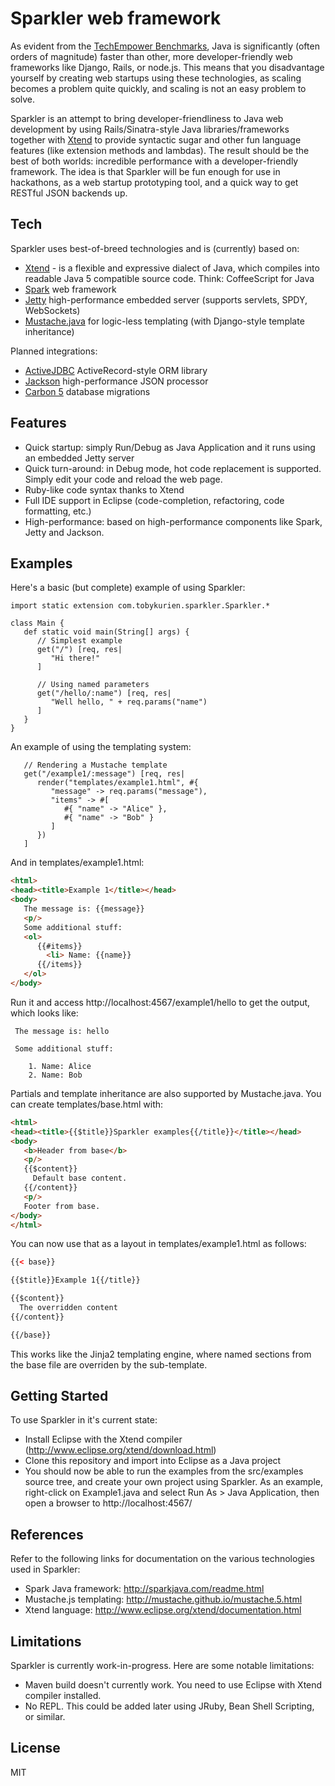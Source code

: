 Sparkler web framework
======================

As evident from the [TechEmpower Benchmarks], Java is significantly (often orders of magnitude) 
faster than other, more developer-friendly web frameworks like Django, Rails, or node.js. 
This means that you disadvantage yourself by creating web startups using these technologies, 
as scaling becomes a problem quite quickly, and scaling is not an easy problem to solve.

Sparkler is an attempt to bring developer-friendliness to Java web development by 
using Rails/Sinatra-style Java libraries/frameworks together with [Xtend] to provide 
syntactic sugar and other fun language features (like extension methods and lambdas). 
The result should be the best of both worlds: incredible performance with a 
developer-friendly framework. The idea is that Sparkler will be fun enough for use in 
hackathons, as a web startup prototyping tool, and a quick way to get RESTful JSON 
backends up.

Tech
-----------

Sparkler uses best-of-breed technologies and is (currently) based on:

* [Xtend] - is a flexible and expressive dialect of Java, which compiles into readable Java 5 compatible source code. Think: CoffeeScript for Java
* [Spark] web framework
* [Jetty] high-performance embedded server (supports servlets, SPDY, WebSockets)
* [Mustache.java] for logic-less templating (with Django-style template inheritance)

Planned integrations:
* [ActiveJDBC] ActiveRecord-style ORM library
* [Jackson] high-performance JSON processor
* [Carbon 5] database migrations

Features
------------

* Quick startup: simply Run/Debug as Java Application and it runs using an embedded Jetty server
* Quick turn-around: in Debug mode, hot code replacement is supported. Simply edit your code and reload the web page.
* Ruby-like code syntax thanks to Xtend
* Full IDE support in Eclipse (code-completion, refactoring, code formatting, etc.)
* High-performance: based on high-performance components like Spark, Jetty and Jackson.

Examples
------------

Here's a basic (but complete) example of using Sparkler:

```xtend
import static extension com.tobykurien.sparkler.Sparkler.*

class Main {
   def static void main(String[] args) {
      // Simplest example
      get("/") [req, res|
         "Hi there!"
      ]
      
      // Using named parameters
      get("/hello/:name") [req, res|
         "Well hello, " + req.params("name")
      ]
   }
}
```

An example of using the templating system:
```xtend
   // Rendering a Mustache template
   get("/example1/:message") [req, res|
      render("templates/example1.html", #{ 
         "message" -> req.params("message"),
         "items" -> #[
            #{ "name" -> "Alice" },
            #{ "name" -> "Bob" }
         ] 
      })
   ]
```

And in templates/example1.html:
```html
<html>
<head><title>Example 1</title></head>
<body>
   The message is: {{message}}
   <p/>
   Some additional stuff:
   <ol>
      {{#items}}
        <li> Name: {{name}}
      {{/items}}
   </ol>
</body>
```

Run it and access http://localhost:4567/example1/hello to get the output, 
which looks like:
```text
 The message is: hello

 Some additional stuff:

    1. Name: Alice
    2. Name: Bob 
```

Partials and template inheritance are also supported by Mustache.java. You can 
create templates/base.html with:
```html
<html>
<head><title>{{$title}}Sparkler examples{{/title}}</title></head>
<body>
   <b>Header from base</b>
   <p/>
   {{$content}}
     Default base content.
   {{/content}}
   <p/>
   Footer from base.
</body>
</html>
```

You can now use that as a layout in templates/example1.html as follows:
```html
{{< base}}

{{$title}}Example 1{{/title}}

{{$content}}
  The overridden content
{{/content}}

{{/base}}
```

This works like the Jinja2 templating engine, where named sections from the base file 
are overriden by the sub-template.

Getting Started
----------------

To use Sparkler in it's current state: 

* Install Eclipse with the Xtend compiler (http://www.eclipse.org/xtend/download.html)
* Clone this repository and import into Eclipse as a Java project
* You should now be able to run the examples from the src/examples source tree, and 
  create your own project using Sparkler. As an example, right-click on Example1.java
  and select Run As > Java Application, then open a browser to http://localhost:4567/

References
------------

Refer to the following links for documentation on the various technologies used in 
Sparkler:

* Spark Java framework: http://sparkjava.com/readme.html
* Mustache.js templating: http://mustache.github.io/mustache.5.html
* Xtend language: http://www.eclipse.org/xtend/documentation.html

Limitations
-------------

Sparkler is currently work-in-progress. Here are some notable limitations:

* Maven build doesn't currently work. You need to use Eclipse with Xtend compiler installed.
* No REPL. This could be added later using JRuby, Bean Shell Scripting, or similar.

License
----------

MIT


  [TechEmpower Benchmarks]: http://www.techempower.com/benchmarks/
  [Xtend]: http://xtend-lang.org
  [Spark]: http://sparkjava.com
  [Jetty]: http://www.eclipse.org/jetty/
  [Mustache.java]: https://github.com/spullara/mustache.java
  [activejdbc]: https://code.google.com/p/activejdbc/
  [Jackson]: https://github.com/FasterXML/jackson
  [Carbon 5]: https://code.google.com/p/c5-db-migration/
